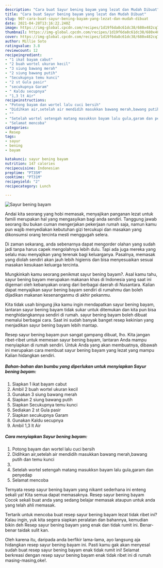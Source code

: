 ```yaml
---
description: "Cara buat Sayur bening bayam yang lezat dan Mudah Dibuat"
title: "Cara buat Sayur bening bayam yang lezat dan Mudah Dibuat"
slug: 907-cara-buat-sayur-bening-bayam-yang-lezat-dan-mudah-dibuat
date: 2021-04-28T13:16:22.240Z
image: https://img-global.cpcdn.com/recipes/1d19f6da8c61dc38/680x482cq70/sayur-bening-bayam-foto-resep-utama.jpg
thumbnail: https://img-global.cpcdn.com/recipes/1d19f6da8c61dc38/680x482cq70/sayur-bening-bayam-foto-resep-utama.jpg
cover: https://img-global.cpcdn.com/recipes/1d19f6da8c61dc38/680x482cq70/sayur-bening-bayam-foto-resep-utama.jpg
author: Millie Soto
ratingvalue: 3.8
reviewcount: 12
recipeingredient:
- "1 ikat bayam cabut"
- "2 buah wortel ukuran kecil"
- "3 siung bawang merah"
- "2 siung bawang putih"
- "Secukupnya temu kunci"
- "2 st Gula pasir"
- "secukupnya Garam"
- " Kaldu secupnya"
- "1,3 lt Air"
recipeinstructions:
- "Potong bayam dan wortel lalu cuci bersih"
- "Didihkan air,setelah air mendidih masukkan bawang merah,bawang putih dan temu kunci"
- ""
- "Setelah wortel setengah matang masukksn bayam lalu gula,garam dan penyedap"
- "Selamat mencoba"
categories:
- Resep
tags:
- sayur
- bening
- bayam

katakunci: sayur bening bayam 
nutrition: 147 calories
recipecuisine: Indonesian
preptime: "PT35M"
cooktime: "PT31M"
recipeyield: "2"
recipecategory: Lunch

---
```



![Sayur bening bayam](https://img-global.cpcdn.com/recipes/1d19f6da8c61dc38/680x482cq70/sayur-bening-bayam-foto-resep-utama.jpg)

Andai kita seorang yang hobi memasak, menyajikan panganan lezat untuk famili merupakan hal yang mengasyikan bagi anda sendiri. Tanggung jawab seorang ibu bukan cuman mengerjakan pekerjaan rumah saja, namun kamu pun wajib menyediakan kebutuhan gizi tercukupi dan masakan yang dikonsumsi orang tercinta mesti menggugah selera.

Di zaman  sekarang, anda sebenarnya dapat mengorder olahan yang sudah jadi tanpa harus capek mengolahnya lebih dulu. Tapi ada juga mereka yang selalu mau menyajikan yang terenak bagi keluarganya. Pasalnya, memasak yang diolah sendiri akan jauh lebih higienis dan bisa menyesuaikan sesuai masakan kesukaan keluarga tercinta. 



Mungkinkah kamu seorang penikmat sayur bening bayam?. Asal kamu tahu, sayur bening bayam merupakan makanan khas di Indonesia yang saat ini digemari oleh kebanyakan orang dari berbagai daerah di Nusantara. Kalian dapat menyajikan sayur bening bayam sendiri di rumahmu dan boleh dijadikan makanan kesenanganmu di akhir pekanmu.

Kita tidak usah bingung jika kamu ingin mendapatkan sayur bening bayam, lantaran sayur bening bayam tidak sukar untuk ditemukan dan kita pun bisa menghidangkannya sendiri di rumah. sayur bening bayam boleh dibuat memalui berbagai cara. Saat ini sudah banyak banget resep kekinian yang menjadikan sayur bening bayam lebih mantap.

Resep sayur bening bayam pun sangat gampang dibuat, lho. Kita jangan ribet-ribet untuk memesan sayur bening bayam, lantaran Anda mampu menyiapkan di rumah sendiri. Untuk Anda yang akan membuatnya, dibawah ini merupakan cara membuat sayur bening bayam yang lezat yang mampu Kalian hidangkan sendiri.

<!--inarticleads1-->

##### Bahan-bahan dan bumbu yang diperlukan untuk menyiapkan Sayur bening bayam:

1. Siapkan 1 ikat bayam cabut
1. Ambil 2 buah wortel ukuran kecil
1. Gunakan 3 siung bawang merah
1. Siapkan 2 siung bawang putih
1. Siapkan Secukupnya temu kunci
1. Sediakan 2 st Gula pasir
1. Siapkan secukupnya Garam
1. Gunakan  Kaldu secupnya
1. Ambil 1,3 lt Air




<!--inarticleads2-->

##### Cara menyiapkan Sayur bening bayam:

1. Potong bayam dan wortel lalu cuci bersih
1. Didihkan air,setelah air mendidih masukkan bawang merah,bawang putih dan temu kunci
1. 
1. Setelah wortel setengah matang masukksn bayam lalu gula,garam dan penyedap
1. Selamat mencoba




Ternyata resep sayur bening bayam yang nikamt sederhana ini enteng sekali ya! Kita semua dapat memasaknya. Resep sayur bening bayam Cocok sekali buat anda yang sedang belajar memasak ataupun untuk anda yang telah ahli memasak.

Tertarik untuk mencoba buat resep sayur bening bayam lezat tidak ribet ini? Kalau ingin, yuk kita segera siapkan peralatan dan bahannya, kemudian bikin deh Resep sayur bening bayam yang enak dan tidak rumit ini. Benar-benar taidak sulit kan. 

Oleh karena itu, daripada anda berfikir lama-lama, ayo langsung aja hidangkan resep sayur bening bayam ini. Pasti kamu gak akan menyesal sudah buat resep sayur bening bayam enak tidak rumit ini! Selamat berkreasi dengan resep sayur bening bayam enak tidak ribet ini di rumah masing-masing,oke!.

